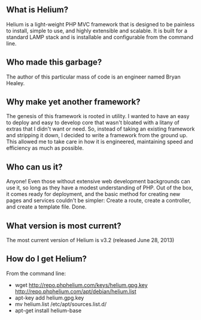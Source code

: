 ## What is Helium? ##

Helium is a light-weight PHP MVC framework that is designed to be painless to install, simple to use, and highly extensible and scalable. It is built for a standard LAMP stack and is installable and configurable from the command line.


## Who made this garbage? ##

The author of this particular mass of code is an engineer named Bryan Healey.


## Why make yet another framework? ##

The genesis of this framework is rooted in utility. I wanted to have an easy to deploy and easy to develop core that wasn't bloated with a litany of extras that I didn't want or need. So, instead of taking an existing framework and stripping it down, I decided to write a framework from the ground up. This allowed me to take care in how it is engineered, maintaining speed and efficiency as much as possible.


## Who can us it? ##

Anyone! Even those without extensive web development backgrounds can use it, so long as they have a modest understanding of PHP. Out of the box, it comes ready for deployment, and the basic method for creating new pages and services couldn't be simpler: Create a route, create a controller, and create a template file. Done.


## What version is most current? ##

The most current version of Helium is v3.2 (released June 28, 2013)


## How do I get Helium? ##

From the command line:
  * wget http://repo.phphelium.com/keys/helium.gpg.key http://repo.phphelium.com/apt/debian/helium.list
  * apt-key add helium.gpg.key
  * mv helium.list /etc/apt/sources.list.d/
  * apt-get install helium-base